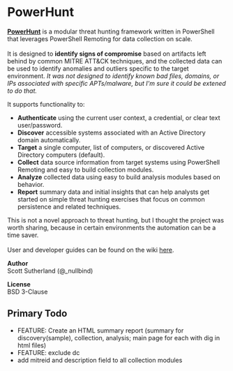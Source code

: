 # PowerHunt
<a href="https://github.com/NetSPI/PowerHunt/wiki"><strong>PowerHunt</strong></a> is a modular threat hunting framework written in PowerShell that leverages PowerShell Remoting for data collection on scale. <br><br> 
It is designed to <strong>identify signs of compromise</strong> based on artifacts left behind by common MITRE ATT&CK techniques, and the collected data can be used to identify anomalies and outliers specific to the target environment.  <em>It was not designed to identify known bad files, domains, or IPs associated with specific APTs/malware, but I'm sure it could be extened to do that.</em> 

It supports functionality to:
* <strong>Authenticate</strong> using the current user context, a credential, or clear text user/password.
* <strong>Discover</strong> accessible systems associated with an Active Directory domain automatically.
* <strong>Target</strong> a single computer, list of computers, or discovered Active Directory computers (default).
* <strong>Collect</strong> data source information from target systems using PowerShell Remoting and easy to build collection modules.
* <strong>Analyze</strong> collected data using easy to build analysis modules based on behavior.
* <strong>Report</strong> summary data and initial insights that can help analysts get started on simple threat hunting exercises that focus on common persistence and related techniques.

This is not a novel approach to threat hunting, but I thought the project was worth sharing, because in certain environments the automation can be a time saver. <br><br>
User and developer guides can be found on the wiki  <a href="https://github.com/NetSPI/PowerHunt/wiki">here</a>.<Br>

<strong>Author</strong><Br>
Scott Sutherland (@_nullbind) <Br>

<strong>License</strong><Br>
BSD 3-Clause

Primary Todo
--
* FEATURE: Create an HTML summary report (summary for discovery(sample), collection, analysis; main page for each with dig in html files)
* FEATURE: exclude dc 
* add mitreid and description field to all collection modules


  







